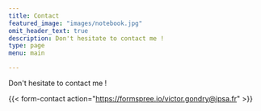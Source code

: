 ```yaml
---
title: Contact
featured_image: "images/notebook.jpg"
omit_header_text: true
description: Don't hesitate to contact me ! 
type: page
menu: main

---
```

Don't hesitate to contact me !

{{< form-contact action="https://formspree.io/victor.gondry@ipsa.fr" >}}
